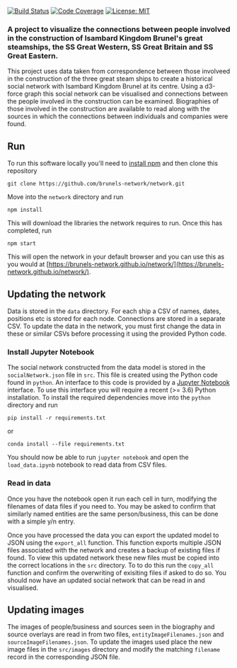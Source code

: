 [![Build Status](https://dev.azure.com/brunels-network/network/_apis/build/status/brunels-network.network?branchName=devel)](https://dev.azure.com/brunels-network/network/_build/latest?definitionId=1&branchName=devel)
[![Code Coverage](https://img.shields.io/azure-devops/coverage/brunels-network/network/1/devel)](https://img.shields.io/azure-devops/coverage/brunel-network/brunel/1/devel)
[![License: MIT](https://img.shields.io/badge/License-MIT-yellow.svg)](https://opensource.org/licenses/MIT)

### A project to visualize the connections between people involved in the construction of Isambard Kingdom Brunel's great steamships, the SS Great Western, SS Great Britain and SS Great Eastern.

This project uses data taken from correspondence between those involveed in the construction of the three great steam ships to create a historical social network with Isambard Kingdom Brunel at its centre. Using a d3-force graph this social network can be visualised and connections between the people involved in the construction can be examined. Biographies of those involved in the construction are available to read along with the sources in which the connections between individuals and companies were found.

## Run

To run this software locally you'll need to [install npm](https://www.npmjs.com/get-npm) and then clone this repository

`git clone https://github.com/brunels-network/network.git`

Move into the `network` directory and run

`npm install`

This will download the libraries the network requires to run. Once this has completed, run

`npm start`

This will open the network in your default browser and you can use this as you would at [https://brunels-network.github.io/network/](https://brunels-network.github.io/network/).

## Updating the network

Data is stored in the `data` directory. For each ship a CSV of names, dates, positions etc is stored for each node. Connections are stored in a separate CSV. To update the data in the network, you must first change the data in these or similar CSVs before processing it using the provided Python code.

### Install Jupyter Notebook

The social network constructed from the data model is stored in the `socialNetwork.json` file in `src`. This file is created using the Python code found in `python`. An interface to this code is provided by a [Jupyter Notebook](https://jupyter.org/) interface. To use this interface you will require a recent (>= 3.6) Python installation. To install the required dependencies move into the `python` directory and run

`pip install -r requirements.txt`

or

`conda install --file requirements.txt`

You should now be able to run `jupyter notebook` and open the `load_data.ipynb` notebook to read data from CSV files.

### Read in data

Once you have the notebook open it run each cell in turn, modifying the filenames of data files if you need to. You may be asked to confirm that similarly named entities are the same person/business, this can be done with a simple y/n entry.

Once you have processed the data you can export the updated model to JSON using the `export_all` function. This function exports multiple JSON files associated with the network and creates a backup of existing files if found. To view this updated network these new files must be copied into the correct locations in the `src` directory. To to do this run the `copy_all` function and confirm the overwriting of exisiting files if asked to do so.
You should now have an updated social network that can be read in and visualised.

## Updating images

The images of people/business and sources seen in the biography and source overlays are read in from two files, `entityImageFilenames.json` and `sourceImageFilenames.json`. To update the images used place the new image files in the `src/images` directory and modify the matching `filename` record in the corresponding JSON file.
